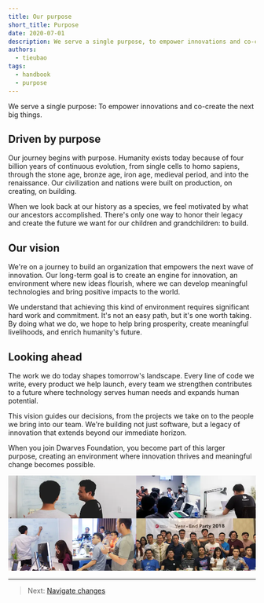 ```yaml
---
title: Our purpose
short_title: Purpose
date: 2020-07-01
description: We serve a single purpose, to empower innovations and co-create the next big things.
authors:
  - tieubao
tags:
  - handbook
  - purpose
---
```


We serve a single purpose: To empower innovations and co-create the next big things.

## Driven by purpose

Our journey begins with purpose. Humanity exists today because of four billion years of continuous evolution, from single cells to homo sapiens, through the stone age, bronze age, iron age, medieval period, and into the renaissance. Our civilization and nations were built on production, on creating, on building.

When we look back at our history as a species, we feel motivated by what our ancestors accomplished. There's only one way to honor their legacy and create the future we want for our children and grandchildren: to build.

## Our vision

We're on a journey to build an organization that empowers the next wave of innovation. Our long-term goal is to create an engine for innovation, an environment where new ideas flourish, where we can develop meaningful technologies and bring positive impacts to the world.

We understand that achieving this kind of environment requires significant hard work and commitment. It's not an easy path, but it's one worth taking. By doing what we do, we hope to help bring prosperity, create meaningful livelihoods, and enrich humanity's future.

## Looking ahead

The work we do today shapes tomorrow's landscape. Every line of code we write, every product we help launch, every team we strengthen contributes to a future where technology serves human needs and expands human potential.

This vision guides our decisions, from the projects we take on to the people we bring into our team. We're building not just software, but a legacy of innovation that extends beyond our immediate horizon.

When you join Dwarves Foundation, you become part of this larger purpose, creating an environment where innovation thrives and meaningful change becomes possible.

![Dwarves Foundation team](assets/team-photo.webp)

---

> Next: [Navigate changes](navigate-changes.md)
